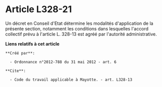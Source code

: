 # Article L328-21

Un décret en Conseil d'Etat détermine les modalités d'application de la présente section, notamment les conditions dans
lesquelles l'accord collectif prévu à l'article L. 328-13 est agréé par l'autorité administrative.

**Liens relatifs à cet article**

	**Créé par**:

	  - Ordonnance n°2012-788 du 31 mai 2012 - art. 6

	**Cite**:

	  - Code du travail applicable à Mayotte. - art. L328-13
